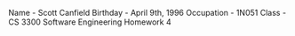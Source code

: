 Name - Scott Canfield
Birthday - April 9th, 1996
Occupation - 1N051
Class - CS 3300 Software Engineering
Homework 4
